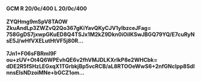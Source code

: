 #### GCM R 20/0c/400 L 20/0c/400
**ZYQHmg9mSpV8TAOW**<br/>**ZkuAndLp3ZWZvQ2Qo367gKiYavQKyCJV1yIbzceJFag=**<br/>**758GgDS7jxwpGKuED8Q4TSJx1M2kZ9Dkn0iOiIKSwJBGQ79YQ/E7cuRyNsE5J/wHfVXELutHtVF5j80R...**<br/><br/>
**7Jn1+F06sFBRmI9F**<br/>**ou+zUV+Ot4Q6WPEvhQE6v2fhVMJDLKXrIkP8e2WHCbk=**<br/>**dDE2R5fSHzLEGxqX1TGrbkjBp5vcRCB/aL8RTOOeWwS6+2nfGNcIpp8SdlnnsElsNDzoiMNe+bGCZ1om...**